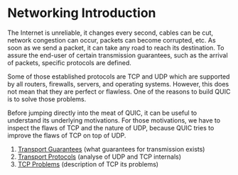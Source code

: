 # Networking Introduction

The Internet is unreliable, it changes every second, cables can be cut, network congestion can occur, packets can become corrupted, etc. 
As soon as we send a packet, it can take any road to reach its destination. 
To assure the end-user of certain transmission guarantees, such as the arrival of packets, specific protocols are defined.  

Some of those established protocols are TCP and UDP which are supported by all routers, firewalls, servers, and operating systems. 
However, this does not mean that they are perfect or flawless.
One of the reasons to build QUIC is to solve those problems.  

Before jumping directly into the meat of QUIC, it can be useful to understand its underlying motivations. 
For those motivations, we have to inspect the flaws of TCP and the nature of UDP, 
because QUIC tries to improve the flaws of TCP on top of UDP.

1. [Transport Guarantees](network-introduction/transport-guarantees.md) (what guarantees for transmission exists)
2. [Transport Protocols](network-introduction/transport-protocols.md) (analyse of UDP and TCP internals)
3. [TCP Problems](network-introduction/tcp-problems.md) (description of TCP its problems)
 
